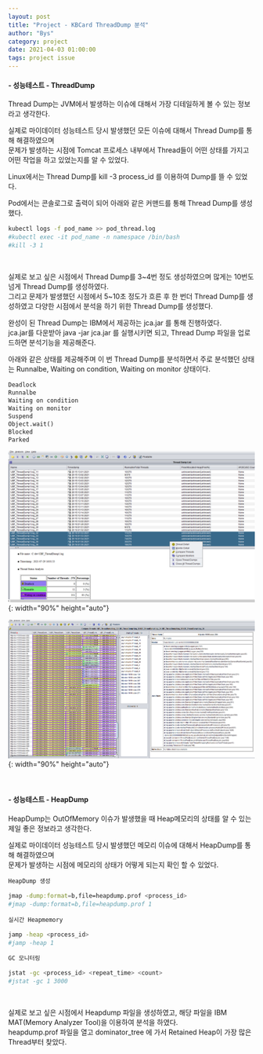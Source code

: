 ```yaml
---
layout: post
title: "Project - KBCard ThreadDump 분석"
author: "Bys"
category: project
date: 2021-04-03 01:00:00
tags: project issue
---
```


#### **- 성능테스트 - ThreadDump**  

Thread Dump는 JVM에서 발생하는 이슈에 대해서 가장 디테일하게 볼 수 있는 정보라고 생각한다.  

실제로 마이데이터 성능테스트 당시 발생했던 모든 이슈에 대해서 Thread Dump를 통해 해결하였으며  
문제가 발생하는 시점에 Tomcat 프로세스 내부에서 Thread들이 어떤 상태를 가지고 어떤 작업을 하고 있었는지를 알 수 있었다.  

Linux에서는 Thread Dump를 kill -3 process_id 를 이용하여 Dump를 뜰 수 있었다.  

Pod에서는 콘솔로그로 출력이 되어 아래와 같은 커맨드를 통해 Thread Dump를 생성했다.  
```bash
kubectl logs -f pod_name >> pod_thread.log 
#kubectl exec -it pod_name -n namespace /bin/bash 
#kill -3 1 
```
<br>

실제로 보고 싶은 시점에서 Thread Dump를 3~4번 정도 생성하였으며 많게는 10번도 넘게 Thread Dump를 생성하였다.  
그리고 문제가 발생했던 시점에서 5~10초 정도가 흐른 후 한 번더 Thread Dump를 생성하였고 다양한 시점에서 분석을 하기 위한 Thread Dump를 생성했다.  

완성이 된 Thread Dump는 IBM에서 제공하는 jca.jar 를 통해 진행하였다.  
jca.jar를 다운받아 java -jar jca.jar 를 실행시키면 되고, Thread Dump 파일을 업로드하면 분석기능을 제공해준다.  

아래와 같은 상태를 제공해주며 이 번 Thread Dump를 분석하면서 주로 분석했던 상태는 Runnalbe, Waiting on condition, Waiting on monitor 상태이다.  

```
Deadlock
Runnalbe
Waiting on condition
Waiting on monitor
Suspend
Object.wait()
Blocked
Parked 
```


![k07](/assets/it/project/kbcard/mydata/k07.png){: width="90%" height="auto"}  

![k08](/assets/it/project/kbcard/mydata/k08.png){: width="90%" height="auto"}  
<br><br>




#### **- 성능테스트 - HeapDump**  

HeapDump는 OutOfMemory 이슈가 발생했을 때 Heap메모리의 상태를 알 수 있는 제일 좋은 정보라고 생각한다.  

실제로 마이데이터 성능테스트 당시 발생했던 메모리 이슈에 대해서 HeapDump를 통해 해결하였으며  
문제가 발생하는 시점에 메모리의 상태가 어떻게 되는지 확인 할 수 있었다.  

`HeapDump 생성`
```bash
jmap -dump:format=b,file=heapdump.prof <process_id>
#jmap -dump:format=b,file=heapdump.prof 1
```

`실시간 Heapmemory`
```bash
jamp -heap <process_id>
#jamp -heap 1
```

`GC 모니터링`
```bash
jstat -gc <process_id> <repeat_time> <count>
#jstat -gc 1 3000
```

<br>

실제로 보고 싶은 시점에서 Heapdump 파일을 생성하였고, 해당 파일을 IBM MAT(Memory Analyzer Tool)을 이용하여 분석을 하였다.  
heapdump.prof 파일을 열고 dominator_tree 에 가서 Retained Heap이 가장 많은 Thread부터 찾았다.  